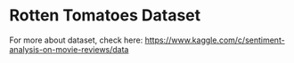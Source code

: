 # Rotten Tomatoes Dataset

For more about dataset, check here: https://www.kaggle.com/c/sentiment-analysis-on-movie-reviews/data
